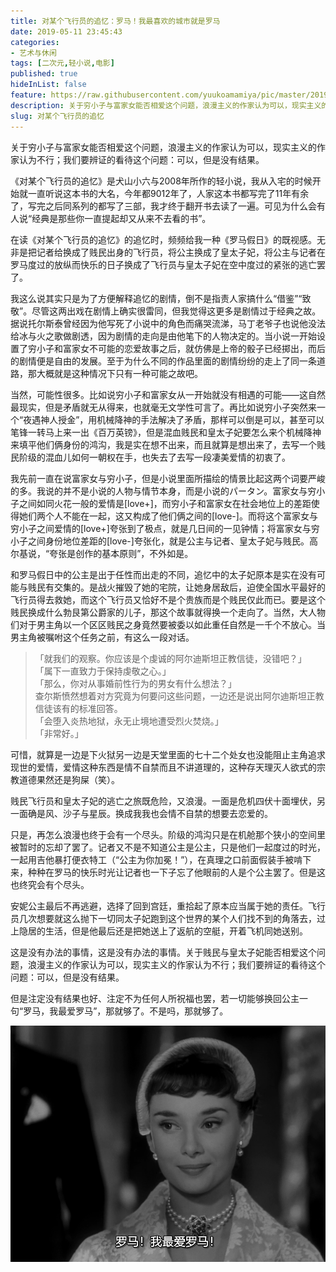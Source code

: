 ```yaml
---
title: 对某个飞行员的追忆：罗马！我最喜欢的城市就是罗马
date: 2019-05-11 23:45:43
categories:
- 艺术与休闲
tags: [二次元,轻小说,电影]
published: true
hideInList: false
feature: https://raw.githubusercontent.com/yuukoamamiya/pic/master/20190511234200.png
description: 关于穷小子与富家女能否相爱这个问题，浪漫主义的作家认为可以，现实主义的作家认为不行；我们要辨证的看待这个问题：可以，但是没有结果。
slug: 对某个飞行员的追忆
---
```

关于穷小子与富家女能否相爱这个问题，浪漫主义的作家认为可以，现实主义的作家认为不行；我们要辨证的看待这个问题：可以，但是没有结果。

<!-- more -->

《对某个飞行员的追忆》是犬山小六与2008年所作的轻小说，我从入宅的时候开始就一直听说这本书的大名，今年都9012年了，人家这本书都写完了11年有余了，写完之后同系列的都写了三部，我才终于翻开书去读了一遍。可见为什么会有人说“经典是那些你一直提起却又从来不去看的书”。

在读《对某个飞行员的追忆》的追忆时，频频给我一种《罗马假日》的既视感。无非是把记者给换成了贱民出身的飞行员，将公主换成了皇太子妃，将公主与记者在罗马度过的放纵而快乐的日子换成了飞行员与皇太子妃在空中度过的紧张的逃亡罢了。

我这么说其实只是为了方便解释追忆的剧情，倒不是指责人家搞什么“借鉴”“致敬”。尽管这两出戏在剧情上确实很雷同，但我觉得这更多是剧情过于经典之故。据说托尔斯泰曾经因为他写死了小说中的角色而痛哭流涕，马丁老爷子也说他没法给冰与火之歌做剧透，因为剧情的走向是由他笔下的人物决定的。当小说一开始设置了穷小子和富家女不可能的恋爱故事之后，就仿佛是上帝的骰子已经掷出，而后的剧情便是自由的发展。至于为什么不同的作品里面的剧情纷纷的走上了同一条道路，那大概就是这种情况下只有一种可能之故吧。

当然，可能性很多。比如说穷小子和富家女从一开始就没有相遇的可能——这自然最现实，但是矛盾就无从得来，也就毫无文学性可言了。再比如说穷小子突然来一个“夜遇神人授金”，用机械降神的手法解决了矛盾，那样可以倒是可以，甚至可以笔锋一转马上来一出《百万英镑》，但是混血贱民和皇太子妃要怎么来个机械降神来填平他们俩身份的鸿沟，我是实在想不出来，而且就算是想出来了，去写一个贱民阶级的混血儿如何一朝权在手，也失去了去写一段凄美爱情的初衷了。

我先前一直在说富家女与穷小子，但是小说里面所描绘的情景比起这两个词要严峻的多。我说的并不是小说的人物与情节本身，而是小说的パータン。富家女与穷小子之间如同火花一般的爱情是[love+]，而穷小子和富家女在社会地位上的差距使得她们两个人不能在一起，这又构成了他们俩之间的[love-]。而将这个富家女与穷小子之间爱情的[love+]夸张到了极点，就是几日间的一见钟情；将富家女与穷小子之间身份地位差距的[love-]夸张化，就是公主与记者、皇太子妃与贱民。高尔基说，“夸张是创作的基本原则”，不外如是。

和罗马假日中的公主是出于任性而出走的不同，追忆中的太子妃原本是实在没有可能与贱民有交集的。是战火摧毁了她的宅院，让她身居敌后，迫使全国水平最好的飞行员得去救她，而这个飞行员又恰好不是个贵族而是个贱民仅此而已。要是这个贱民换成什么勃艮第公爵家的儿子，那这个故事就得换一个走向了。当然，大人物们对于男主角以一个区区贱民之身竟然要被委以如此重任自然是一千个不放心。当男主角被嘱咐这个任务之前，有这么一段对话。

> 「就我们的观察。你应该是个虔诚的阿尔迪斯坦正教信徒，没错吧？」  
> 「属下一直致力于保持虔敬之心。」  
> 「那么，你对从事婚前性行为的男女有什么想法？」  
> 查尔斯愤然想着对方究竟为何要问这些问题，一边还是说出阿尔迪斯坦正教信徒该有的标准回答。  
> 「会堕入炎热地狱，永无止境地遭受烈火焚烧。」  
> 「非常好。」  

可惜，就算是一边是下火狱另一边是天堂里面的七十二个处女也没能阻止主角追求现世的爱情，爱情这种东西是情不自禁而且不讲道理的，这种存天理灭人欲式的宗教道德果然还是狗屎（笑）。

贱民飞行员和皇太子妃的逃亡之旅既危险，又浪漫。一面是危机四伏十面埋伏，另一面确是风、沙子与星辰。换成我我也会情不自禁的想要去恋爱的。

只是，再怎么浪漫也终于会有一个尽头。阶级的鸿沟只是在机舱那个狭小的空间里被暂时的忘却了罢了。记者又不是不知道公主是公主，只是他们一起度过的时光，一起用吉他暴打便衣特工（“公主为你加冕！”），在真理之口前面假装手被啃下来，种种在罗马的快乐时光让记者也一下子忘了他眼前的人是个公主罢了。但是这也终究会有个尽头。

安妮公主最后不再逃避，选择了回到宫廷，重拾起了原本应当属于她的责任。飞行员几次想要就这么抛下一切同太子妃跑到这个世界的某个人们找不到的角落去，过上隐居的生活，但是他最后还是把她送上了返航的空艇，开着飞机同她送别。

这是没有办法的事情，这是没有办法的事情。关于贱民与皇太子妃能否相爱这个问题，浪漫主义的作家认为可以，现实主义的作家认为不行；我们要辨证的看待这个问题：可以，但是没有结果。

但是注定没有结果也好、注定不为任何人所祝福也罢，若一切能够换回公主一句“罗马，我最爱罗马”，那就够了。不是吗，那就够了。

![](https://raw.githubusercontent.com/yuukoamamiya/pic/master/20190511234033.png)
